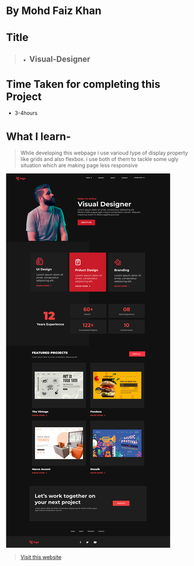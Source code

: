 # By Mohd Faiz Khan

# Title
  > - ## Visual-Designer

# Time Taken for completing this Project
  - 3-4hours
 
# What I learn- 
 
 > While developing this webpage i use varioud type of display property like grids and also flexbox. i use both of them to tackle some ugly situation which are 
 making page less responsive
 
 
 
 
  ![Website-demo-pic](https://raw.githubusercontent.com/mfaizk/Visual-Designer-15/master/15.png)



> [Visit this website](https://visual-design.netlify.app/)
